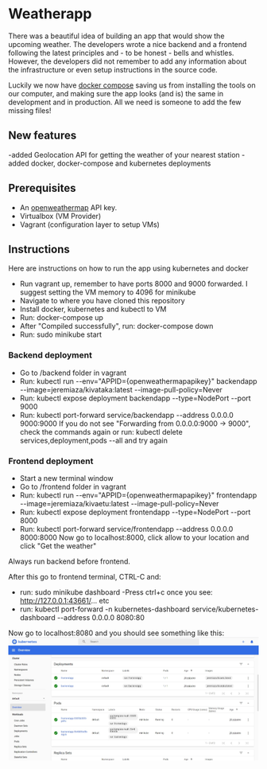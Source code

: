 # Weatherapp

There was a beautiful idea of building an app that would show the upcoming weather. The developers wrote a nice backend and a frontend following the latest principles and - to be honest - bells and whistles. However, the developers did not remember to add any information about the infrastructure or even setup instructions in the source code.

Luckily we now have [docker compose](https://docs.docker.com/compose/) saving us from installing the tools on our computer, and making sure the app looks (and is) the same in development and in production. All we need is someone to add the few missing files!

## New features

-added Geolocation API for getting the weather of your nearest station
-added docker, docker-compose and kubernetes deployments

## Prerequisites

* An [openweathermap](http://openweathermap.org/) API key.
* Virtualbox (VM Provider)
* Vagrant (configuration layer to setup VMs)

## Instructions

Here are instructions on how to run the app using kubernetes and docker

- Run vagrant up, remember to have ports 8000 and 9000 forwarded. I suggest setting the VM memory to 4096 for minikube
- Navigate to where you have cloned this repository
- Install docker, kubernetes and kubectl to VM
- Run: docker-compose up
- After "Compiled successfully", run: docker-compose down
- Run: sudo minikube start
### Backend deployment
- Go to /backend folder in vagrant
- Run: kubectl run --env="APPID={openweathermapapikey}" backendapp --image=jeremiaza/kivataka:latest --image-pull-policy=Never
- Run: kubectl expose deployment backendapp --type=NodePort --port 9000
- Run: kubectl port-forward service/backendapp --address 0.0.0.0 9000:9000
If you do not see "Forwarding from 0.0.0.0:9000 -> 9000", check the commands again or run: kubectl delete services,deployment,pods --all
and try again
### Frontend deployment
- Start a new terminal window
- Go to /frontend folder in vagrant
- Run: kubectl run --env="APPID={openweathermapapikey}" frontendapp --image=jeremiaza/kivaetu:latest --image-pull-policy=Never
- Run: kubectl expose deployment frontendapp --type=NodePort --port 8000
- Run: kubectl port-forward service/frontendapp --address 0.0.0.0 8000:8000
Now go to localhost:8000, click allow to your location and click "Get the weather"

Always run backend before frontend.

After this go to frontend terminal, CTRL-C and:
- run: sudo minikube dashboard
-Press ctrl+c once you see: http://127.0.0.1:43661/... etc
- run: kubectl port-forward -n kubernetes-dashboard service/kubernetes-dashboard --address 0.0.0.0 8080:80

Now go to localhost:8080 and you should see something like this:
![alt text](https://github.com/Jeremiaza/Weather-App/blob/master/frontend/src/public/KubeDashBoard.jpg)
